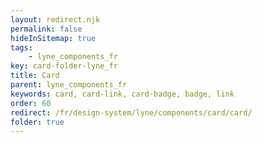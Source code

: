 ```yaml
---
layout: redirect.njk
permalink: false
hideInSitemap: true
tags: 
    - lyne_components_fr
key: card-folder-lyne_fr
title: Card
parent: lyne_components_fr
keywords: card, card-link, card-badge, badge, link
order: 60
redirect: /fr/design-system/lyne/components/card/card/
folder: true
---
```

